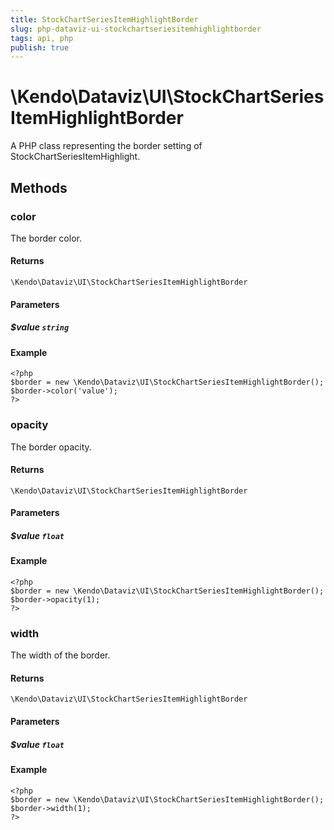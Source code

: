 ```yaml
---
title: StockChartSeriesItemHighlightBorder
slug: php-dataviz-ui-stockchartseriesitemhighlightborder
tags: api, php
publish: true
---
```


# \Kendo\Dataviz\UI\StockChartSeriesItemHighlightBorder

A PHP class representing the border setting of StockChartSeriesItemHighlight.


## Methods

### color
The border color.

#### Returns
`\Kendo\Dataviz\UI\StockChartSeriesItemHighlightBorder`

#### Parameters

##### $value `string`



#### Example 
    <?php
    $border = new \Kendo\Dataviz\UI\StockChartSeriesItemHighlightBorder();
    $border->color('value');
    ?>

### opacity
The border opacity.

#### Returns
`\Kendo\Dataviz\UI\StockChartSeriesItemHighlightBorder`

#### Parameters

##### $value `float`



#### Example 
    <?php
    $border = new \Kendo\Dataviz\UI\StockChartSeriesItemHighlightBorder();
    $border->opacity(1);
    ?>

### width
The width of the border.

#### Returns
`\Kendo\Dataviz\UI\StockChartSeriesItemHighlightBorder`

#### Parameters

##### $value `float`



#### Example 
    <?php
    $border = new \Kendo\Dataviz\UI\StockChartSeriesItemHighlightBorder();
    $border->width(1);
    ?>

